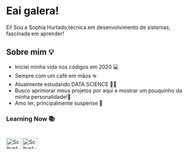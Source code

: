 
# Eai galera!

Ei! Sou a Sophia Hurtado,técnica em desenvolvimento de sistemas, fascinada em aprender!
## Sobre mim 💡

- Iniciei minha vida nos códigos em 2020 ​💻​
- Sempre com um café em mãos ☕​
- Atualmente estudando DATA SCIENCE 👩‍💻​
- Busco aprimorar meus projetos por aqui e mostrar um pouquinho da minha personalidade!🌈​
- Amo ler, principalmente suspense 🥸
### Learning Now 📚

<div style="display: inline-block; padding: 20px 0px;">
  <img alt="Schuster-HTML" height="30" width="40"src="https://cdn.jsdelivr.net/gh/devicons/devicon/icons/html5/html5-original.svg" />
  <img alt="Schuster-CSS" height="30" width="40"src="https://cdn.jsdelivr.net/gh/devicons/devicon/icons/css3/css3-original.svg" 

          
  
  
</div>

